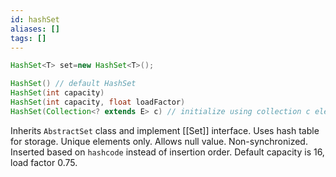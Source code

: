 ```yaml
---
id: hashSet
aliases: []
tags: []
---
```

```java
HashSet<T> set=new HashSet<T>(); 
```

```java
HashSet() // default HashSet
HashSet(int capacity)
HashSet(int capacity, float loadFactor)
HashSet(Collection<? extends E> c) // initialize using collection c element
```

Inherits `AbstractSet` class and implement [[Set]] interface.
Uses hash table for storage.
Unique elements only.
Allows null value.
Non-synchronized.
Inserted based on `hashcode` instead of insertion order.
Default capacity is 16, load factor 0.75.
